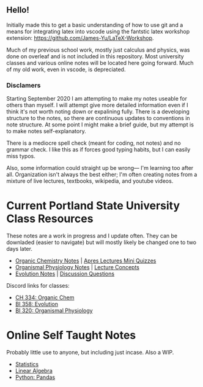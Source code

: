 ## Hello!

Initially made this to get a basic understanding of how to use git and a means for integrating latex into vscode using the fantstic latex workshop extension: https://github.com/James-Yu/LaTeX-Workshop.

Much of my previous school work, mostly just calculus and physics, was done on overleaf and is not included in this repository. Most university classes and various online notes will be located here going forward. Much of my old work, even in vscode, is depreciated. 

### Disclamers
Starting September 2020 I am attempting to make my notes useable for others than myself. I will attempt give more detailed information even if I think it's not worth noting down or expalining fully. There is a developing structure to the notes, so there are continuous updates to conventions in note structure. At some point I might make a brief guide, but my attempt is to make notes self-explanatory.

There is a mediocre spell check (meant for coding, not notes) and no grammar check. I like this as if forces good typing habits, but I can easily miss typos.

Also, some information could straight up be wrong&mdash; I'm learning too after all. Organization isn't always the best either; I'm often creating notes from a mixture of live lectures, textbooks, wikipedia, and youtube videos.

# Current Portland State University Class Resources

These notes are a work in progress and I update often. They can be downladed (easier to navigate) but will mostly likely be changed one to two days later.

* [Organic Chemistry Notes](organic-chemistry/org-chem.pdf) | [Apres Lectures Mini Quizzes](organic-chemistry/apres-lecture-quiz.pdf)
* [Organismal Physiology Notes](organismal-physiology/org-phys.pdf) | [Lecture Concepts](organismal-physiology/lecture-concepts.pdf)
* [Evolution Notes](evolution/evolution.pdf) | [Discussion Questions](evolution/discussion-questions.pdf)

Discord links for classes: 
* [CH 334: Organic Chem](https://discord.gg/aVKvN48)
* [BI 358: Evolution](https://discord.gg/Zk8GYGB)
* [BI 320: Organismal Physiology](https://discord.gg/m5dYgGf)


# Online Self Taught Notes

Probably little use to anyone, but including just incase. Also a WIP. 

* [Statistics](statistics/statistics.pdf)
* [Linear Algebra](linear-algebra/linear-algebra.pdf)
* [Python: Pandas](pandas/exercises)

